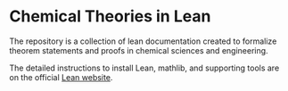 # Chemical Theories in Lean

The repository is a collection of lean documentation created to formalize theorem statements and proofs in chemical sciences and engineering. 

The detailed instructions to install Lean, mathlib, and supporting tools are on the official [Lean website](https://leanprover-community.github.io/get_started.html).

